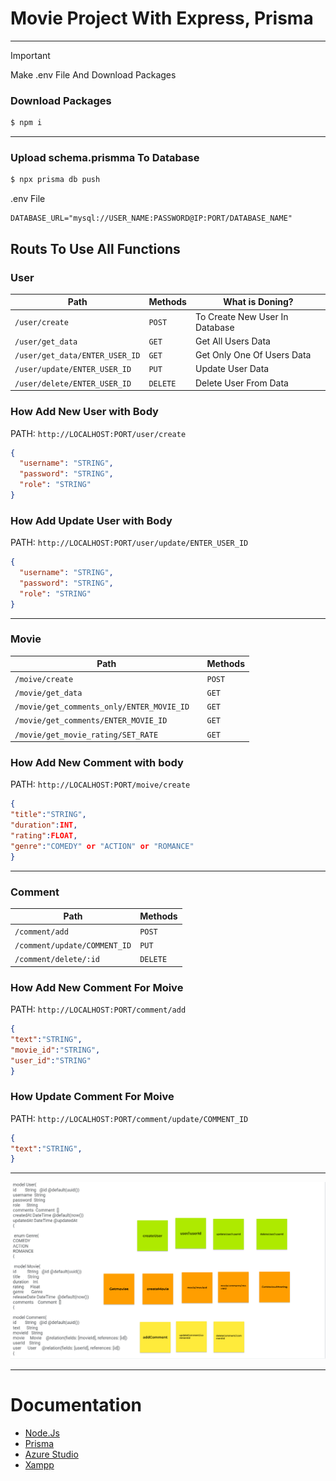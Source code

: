 # Movie Project With Express, Prisma

<hr>

> [!IMPORTANT]  
> Make .env File And Download Packages

<h3>Download Packages</h3>

```cmd
$ npm i
```

<hr>

<h3>Upload schema.prismma To Database</h3>

```cmd
$ npx prisma db push
```

.env File

```env
DATABASE_URL="mysql://USER_NAME:PASSWORD@IP:PORT/DATABASE_NAME"
```

<h2>Routs To Use All Functions</h2>

<h3>User</h3>

| Path                           | Methods  | What is Doning?                |
| ------------------------------ | -------- | ------------------------------ |
| `/user/create`                 | `POST`   | To Create New User In Database |
| `/user/get_data`               | `GET`    | Get All Users Data             |
| `/user/get_data/ENTER_USER_ID` | `GET`    | Get Only One Of Users Data     |
| `/user/update/ENTER_USER_ID`   | `PUT`    | Update User Data               |
| `/user/delete/ENTER_USER_ID`   | `DELETE` | Delete User From Data          |

<h3>How Add New User with Body</h3>

PATH: `http://LOCALHOST:PORT/user/create`

```json
{
  "username": "STRING",
  "password": "STRING",
  "role": "STRING"
}
```

<h3>How Add Update User with Body</h3>

PATH: `http://LOCALHOST:PORT/user/update/ENTER_USER_ID`

```json
{
  "username": "STRING",
  "password": "STRING",
  "role": "STRING"
}
```

<hr>

<h3>Movie</h3>

| Path                                        | Methods |
| ------------------------------------------- | ------- |
| `/moive/create`                             | `POST`  |
| `/movie/get_data`                           | `GET`   |
| `/movie/get_comments_only/ENTER_MOVIE_ID  ` | `GET`   |
| `/movie/get_comments/ENTER_MOVIE_ID`        | `GET`   |
| `/movie/get_movie_rating/SET_RATE`          | `GET`   |


<h3>How Add New Comment with body</h3>

PATH: `http://LOCALHOST:PORT/moive/create`

```json
{
"title":"STRING",
"duration":INT,
"rating":FLOAT,
"genre":"COMEDY" or "ACTION" or "ROMANCE"
}
```

<hr>

<h3>Comment</h3>

| Path               | Methods |
| ------------------ | ------- |
| `/comment/add` | `POST`   |
| `/comment/update/COMMENT_ID` | `PUT`  |
| `/comment/delete/:id` | `DELETE`  |

<h3>How Add New Comment For Moive</h3>

PATH: `http://LOCALHOST:PORT/comment/add`

```json
{
"text":"STRING",
"movie_id":"STRING",
"user_id":"STRING"
}
```

<h3>How Update Comment For Moive</h3>

PATH: `http://LOCALHOST:PORT/comment/update/COMMENT_ID`

```json
{
"text":"STRING",
}
```

<hr>

![Plane](/img/prisma_Movie.png)


<hr>

# Documentation

- [Node.Js](nodejs.org)
- [Prisma](https://www.prisma.io/)
- [Azure Studio](https://learn.microsoft.com/en-us/azure-data-studio/download-azure-data-studio?view=sql-server-ver16&tabs=win-install%2Cwin-user-install%2Credhat-install%2Cwindows-uninstall%2Credhat-uninstall)
- [Xampp](https://www.apachefriends.org/download.html)
